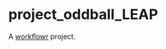 # project_oddball_LEAP

A [workflowr][] project.

[workflowr]: https://github.com/workflowr/workflowr
